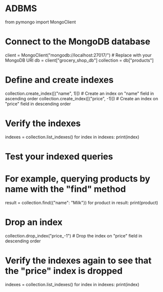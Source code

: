 # ADBMS
from pymongo import MongoClient

# Connect to the MongoDB database
client = MongoClient("mongodb://localhost:27017/")  # Replace with your MongoDB URI
db = client["grocery_shop_db"]
collection = db["products"]

# Define and create indexes
collection.create_index([("name", 1)])  # Create an index on "name" field in ascending order
collection.create_index([("price", -1)])  # Create an index on "price" field in descending order

# Verify the indexes
indexes = collection.list_indexes()
for index in indexes:
    print(index)

# Test your indexed queries
# For example, querying products by name with the "find" method
result = collection.find({"name": "Milk"})
for product in result:
    print(product)

# Drop an index
collection.drop_index("price_-1")  # Drop the index on "price" field in descending order

# Verify the indexes again to see that the "price" index is dropped
indexes = collection.list_indexes()
for index in indexes:
    print(index)
